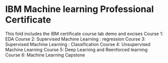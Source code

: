 # IBM Machine learning Professional Certificate
This fold includes the IBM certificate course lab demo and excises
Course 1: EDA
Course 2: Supervised Machine Learning : regression
Course 3: Supervised Machine Learning : Classification
Course 4: Unsupervised Machine Learning
Course 5: Deep Learning and Reenforced learning
Course 6: Machine Learning Capstone
